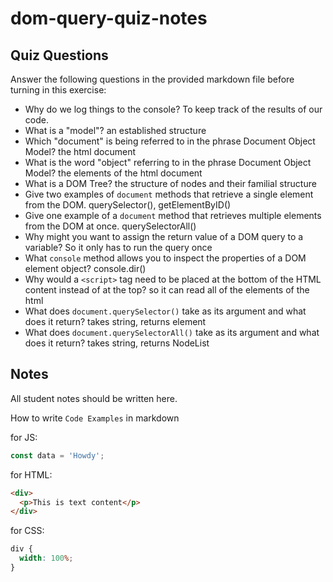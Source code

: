 # dom-query-quiz-notes

## Quiz Questions

Answer the following questions in the provided markdown file before turning in this exercise:

- Why do we log things to the console?
  To keep track of the results of our code.
- What is a "model"?
  an established structure
- Which "document" is being referred to in the phrase Document Object Model?
  the html document
- What is the word "object" referring to in the phrase Document Object Model?
  the elements of the html document
- What is a DOM Tree?
  the structure of nodes and their familial structure
- Give two examples of `document` methods that retrieve a single element from the DOM.
  querySelector(), getElementByID()
- Give one example of a `document` method that retrieves multiple elements from the DOM at once.
  querySelectorAll()
- Why might you want to assign the return value of a DOM query to a variable?
  So it only has to run the query once
- What `console` method allows you to inspect the properties of a DOM element object?
  console.dir()
- Why would a `<script>` tag need to be placed at the bottom of the HTML content instead of at the top?
  so it can read all of the elements of the html
- What does `document.querySelector()` take as its argument and what does it return?
  takes string, returns element
- What does `document.querySelectorAll()` take as its argument and what does it return?
  takes string, returns NodeList

## Notes

All student notes should be written here.

How to write `Code Examples` in markdown

for JS:

```javascript
const data = 'Howdy';
```

for HTML:

```html
<div>
  <p>This is text content</p>
</div>
```

for CSS:

```css
div {
  width: 100%;
}
```
